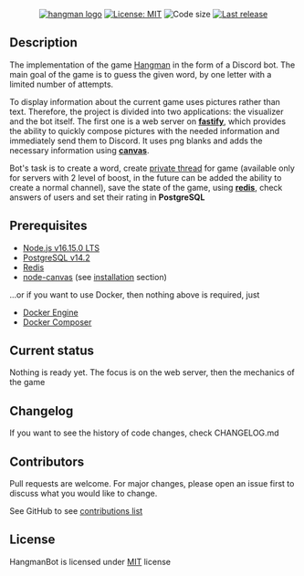 <div align="center">
 
[![hangman logo](https://i.imgur.com/Ibr2LhK.png)](https://github.com/nau7ilus/HangmanBot)
[![License: MIT](https://img.shields.io/badge/License-MIT-yellow.svg)](https://opensource.org/licenses/MIT)
![Code size](https://img.shields.io/github/languages/code-size/nau7ilus/HangmanBot?style=flat)
[![Last release](https://img.shields.io/github/v/release/nau7ilus/HangmanBot)](https://github.com/nau7ilus/HangmanBot/releases)

</div>

## Description

The implementation of the game [Hangman](<https://en.wikipedia.org/wiki/Hangman_(game)>) in the form of a Discord bot. The main goal of the game is to guess the given word, by one letter with a limited number of attempts.

To display information about the current game uses pictures rather than text. Therefore, the project is divided into two applications: the visualizer and the bot itself. The first one is a web server on **[fastify](https://github.com/fastify/fastify)**, which provides the ability to quickly compose pictures with the needed information and immediately send them to Discord. It uses png blanks and adds the necessary information using **[canvas](https://github.com/Automattic/node-canvas)**.

Bot's task is to create a word, create [private thread](https://support.discord.com/hc/en-us/articles/4403205878423-Threads#h_01FBQZH4F0E9RX2K078Y6EG6QB) for game (available only for servers with 2 level of boost, in the future can be added the ability to create a normal channel), save the state of the game, using **[redis](https://github.com/redis/node-redis)**, check answers of users and set their rating in **PostgreSQL**

## Prerequisites

- [Node.js v16.15.0 LTS](https://nodejs.org/en/download/)
- [PostgreSQL v14.2](https://www.enterprisedb.com/downloads/postgres-postgresql-downloads)
- [Redis](https://redis.io/docs/getting-started/)
- [node-canvas](https://github.com/Automattic/node-canvas) (see [installation](https://github.com/Automattic/node-canvas#compiling) section)

...or if you want to use Docker, then nothing above is required, just

- [Docker Engine](https://docs.docker.com/engine/install/)
- [Docker Composer](https://docs.docker.com/compose/install/)

## Current status

Nothing is ready yet. The focus is on the web server, then the mechanics of the game

## Changelog

If you want to see the history of code changes, check CHANGELOG.md

## Contributors

Pull requests are welcome. For major changes, please open an issue first to discuss what you would like to change.

See GitHub to see [contributions list](https://github.com/nau7ilus/HangmanBot/graphs/contributors)

## License

HangmanBot is licensed under [MIT](https://github.com/nau7ilus/HangmanBot/blob/main/LICENSE) license
